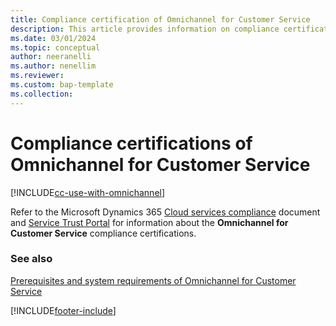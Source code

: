 ```yaml
---
title: Compliance certification of Omnichannel for Customer Service
description: This article provides information on compliance certification requirements for Omnichannel for Customer Service. Use the link in the topic to download the file that contains the compliance information.
ms.date: 03/01/2024
ms.topic: conceptual
author: neeranelli
ms.author: nenellim
ms.reviewer: 
ms.custom: bap-template
ms.collection:
---
```

# Compliance certifications of Omnichannel for Customer Service

[!INCLUDE[cc-use-with-omnichannel](../../includes/cc-use-with-omnichannel.md)]

Refer to the Microsoft Dynamics 365 [Cloud services compliance](https://aka.ms/d365-compliance-list) document and [Service Trust Portal](https://servicetrust.microsoft.com/) for information about the **Omnichannel for Customer Service** compliance certifications.

### See also

[Prerequisites and system requirements of Omnichannel for Customer Service](system-requirements-omnichannel.md)


[!INCLUDE[footer-include](../../includes/footer-banner.md)]
